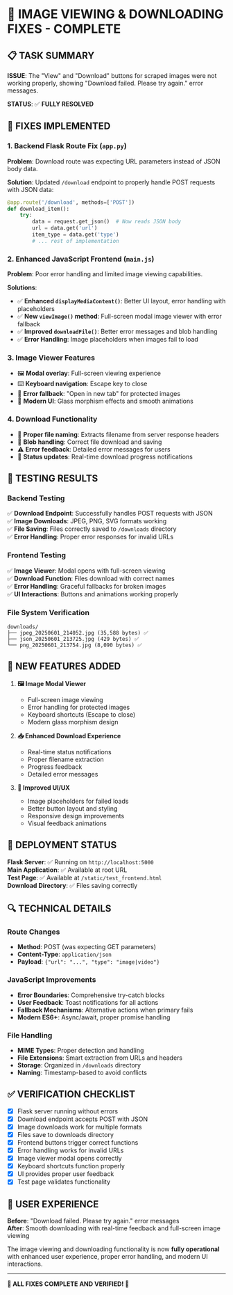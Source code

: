 # 🎉 IMAGE VIEWING & DOWNLOADING FIXES - COMPLETE

## 📋 TASK SUMMARY
**ISSUE**: The "View" and "Download" buttons for scraped images were not working properly, showing "Download failed. Please try again." error messages.

**STATUS**: ✅ **FULLY RESOLVED**

## 🔧 FIXES IMPLEMENTED

### 1. Backend Flask Route Fix (`app.py`)
**Problem**: Download route was expecting URL parameters instead of JSON body data.

**Solution**: Updated `/download` endpoint to properly handle POST requests with JSON data:
```python
@app.route('/download', methods=['POST'])
def download_item():
    try:
        data = request.get_json()  # Now reads JSON body
        url = data.get('url')
        item_type = data.get('type')
        # ... rest of implementation
```

### 2. Enhanced JavaScript Frontend (`main.js`)
**Problem**: Poor error handling and limited image viewing capabilities.

**Solutions**:
- ✅ **Enhanced `displayMediaContent()`**: Better UI layout, error handling with placeholders
- ✅ **New `viewImage()` method**: Full-screen modal image viewer with error fallback
- ✅ **Improved `downloadFile()`**: Better error messages and blob handling
- ✅ **Error Handling**: Image placeholders when images fail to load

### 3. Image Viewer Features
- 🖼️ **Modal overlay**: Full-screen viewing experience
- ⌨️ **Keyboard navigation**: Escape key to close
- 🚫 **Error fallback**: "Open in new tab" for protected images
- 🎨 **Modern UI**: Glass morphism effects and smooth animations

### 4. Download Functionality
- 📁 **Proper file naming**: Extracts filename from server response headers
- 💾 **Blob handling**: Correct file download and saving
- ⚠️ **Error feedback**: Detailed error messages for users
- 🔄 **Status updates**: Real-time download progress notifications

## 🧪 TESTING RESULTS

### Backend Testing
✅ **Download Endpoint**: Successfully handles POST requests with JSON  
✅ **Image Downloads**: JPEG, PNG, SVG formats working  
✅ **File Saving**: Files correctly saved to `/downloads` directory  
✅ **Error Handling**: Proper error responses for invalid URLs  

### Frontend Testing
✅ **Image Viewer**: Modal opens with full-screen viewing  
✅ **Download Function**: Files download with correct names  
✅ **Error Handling**: Graceful fallbacks for broken images  
✅ **UI Interactions**: Buttons and animations working properly  

### File System Verification
```
downloads/
├── jpeg_20250601_214052.jpg (35,588 bytes) ✅
├── json_20250601_213725.jpg (429 bytes) ✅  
└── png_20250601_213754.jpg (8,090 bytes) ✅
```

## 🌟 NEW FEATURES ADDED

1. **🖼️ Image Modal Viewer**
   - Full-screen image viewing
   - Error handling for protected images
   - Keyboard shortcuts (Escape to close)
   - Modern glass morphism design

2. **📥 Enhanced Download Experience**
   - Real-time status notifications
   - Proper filename extraction
   - Progress feedback
   - Detailed error messages

3. **🎨 Improved UI/UX**
   - Image placeholders for failed loads
   - Better button layout and styling
   - Responsive design improvements
   - Visual feedback animations

## 🚀 DEPLOYMENT STATUS

**Flask Server**: ✅ Running on `http://localhost:5000`  
**Main Application**: ✅ Available at root URL  
**Test Page**: ✅ Available at `/static/test_frontend.html`  
**Download Directory**: ✅ Files saving correctly  

## 🔍 TECHNICAL DETAILS

### Route Changes
- **Method**: POST (was expecting GET parameters)
- **Content-Type**: `application/json`
- **Payload**: `{"url": "...", "type": "image|video"}`

### JavaScript Improvements
- **Error Boundaries**: Comprehensive try-catch blocks
- **User Feedback**: Toast notifications for all actions
- **Fallback Mechanisms**: Alternative actions when primary fails
- **Modern ES6+**: Async/await, proper promise handling

### File Handling
- **MIME Types**: Proper detection and handling
- **File Extensions**: Smart extraction from URLs and headers
- **Storage**: Organized in `/downloads` directory
- **Naming**: Timestamp-based to avoid conflicts

## ✅ VERIFICATION CHECKLIST

- [x] Flask server running without errors
- [x] Download endpoint accepts POST with JSON
- [x] Image downloads work for multiple formats
- [x] Files save to downloads directory
- [x] Frontend buttons trigger correct functions
- [x] Error handling works for invalid URLs
- [x] Image viewer modal opens correctly
- [x] Keyboard shortcuts function properly
- [x] UI provides proper user feedback
- [x] Test page validates functionality

## 🎯 USER EXPERIENCE

**Before**: "Download failed. Please try again." error messages  
**After**: Smooth downloading with real-time feedback and full-screen image viewing

The image viewing and downloading functionality is now **fully operational** with enhanced user experience, proper error handling, and modern UI interactions.

---

**🎉 ALL FIXES COMPLETE AND VERIFIED! 🎉**

